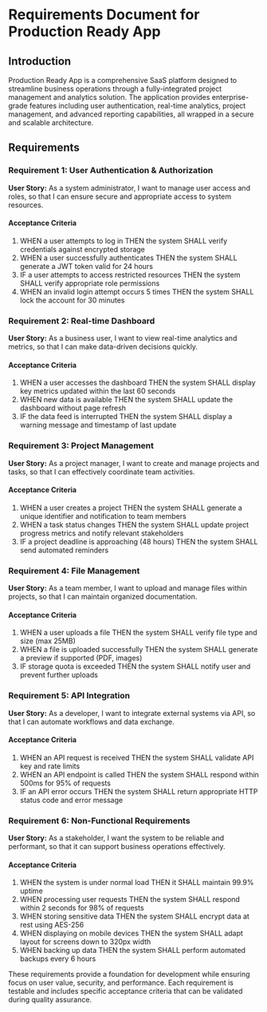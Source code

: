 # Requirements Document for Production Ready App

## Introduction

Production Ready App is a comprehensive SaaS platform designed to streamline business operations through a fully-integrated project management and analytics solution. The application provides enterprise-grade features including user authentication, real-time analytics, project management, and advanced reporting capabilities, all wrapped in a secure and scalable architecture.

## Requirements

### Requirement 1: User Authentication & Authorization

**User Story:** As a system administrator, I want to manage user access and roles, so that I can ensure secure and appropriate access to system resources.

#### Acceptance Criteria

1. WHEN a user attempts to log in THEN the system SHALL verify credentials against encrypted storage
2. WHEN a user successfully authenticates THEN the system SHALL generate a JWT token valid for 24 hours
3. IF a user attempts to access restricted resources THEN the system SHALL verify appropriate role permissions
4. WHEN an invalid login attempt occurs 5 times THEN the system SHALL lock the account for 30 minutes

### Requirement 2: Real-time Dashboard

**User Story:** As a business user, I want to view real-time analytics and metrics, so that I can make data-driven decisions quickly.

#### Acceptance Criteria

1. WHEN a user accesses the dashboard THEN the system SHALL display key metrics updated within the last 60 seconds
2. WHEN new data is available THEN the system SHALL update the dashboard without page refresh
3. IF the data feed is interrupted THEN the system SHALL display a warning message and timestamp of last update

### Requirement 3: Project Management

**User Story:** As a project manager, I want to create and manage projects and tasks, so that I can effectively coordinate team activities.

#### Acceptance Criteria

1. WHEN a user creates a project THEN the system SHALL generate a unique identifier and notification to team members
2. WHEN a task status changes THEN the system SHALL update project progress metrics and notify relevant stakeholders
3. IF a project deadline is approaching (48 hours) THEN the system SHALL send automated reminders

### Requirement 4: File Management

**User Story:** As a team member, I want to upload and manage files within projects, so that I can maintain organized documentation.

#### Acceptance Criteria

1. WHEN a user uploads a file THEN the system SHALL verify file type and size (max 25MB)
2. WHEN a file is uploaded successfully THEN the system SHALL generate a preview if supported (PDF, images)
3. IF storage quota is exceeded THEN the system SHALL notify user and prevent further uploads

### Requirement 5: API Integration

**User Story:** As a developer, I want to integrate external systems via API, so that I can automate workflows and data exchange.

#### Acceptance Criteria

1. WHEN an API request is received THEN the system SHALL validate API key and rate limits
2. WHEN an API endpoint is called THEN the system SHALL respond within 500ms for 95% of requests
3. IF an API error occurs THEN the system SHALL return appropriate HTTP status code and error message

### Requirement 6: Non-Functional Requirements

**User Story:** As a stakeholder, I want the system to be reliable and performant, so that it can support business operations effectively.

#### Acceptance Criteria

1. WHEN the system is under normal load THEN it SHALL maintain 99.9% uptime
2. WHEN processing user requests THEN the system SHALL respond within 2 seconds for 98% of requests
3. WHEN storing sensitive data THEN the system SHALL encrypt data at rest using AES-256
4. WHEN displaying on mobile devices THEN the system SHALL adapt layout for screens down to 320px width
5. WHEN backing up data THEN the system SHALL perform automated backups every 6 hours

These requirements provide a foundation for development while ensuring focus on user value, security, and performance. Each requirement is testable and includes specific acceptance criteria that can be validated during quality assurance.